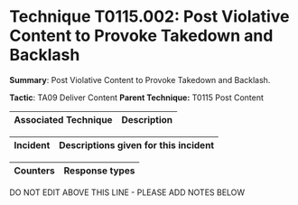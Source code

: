 # Technique T0115.002: Post Violative Content to Provoke Takedown and Backlash

**Summary**: Post Violative Content to Provoke Takedown and Backlash.

**Tactic**: TA09 Deliver Content           **Parent Technique:** T0115 Post Content


| Associated Technique | Description |
| --------- | ------------------------- |



| Incident | Descriptions given for this incident |
| -------- | -------------------- |



| Counters | Response types |
| -------- | -------------- |


DO NOT EDIT ABOVE THIS LINE - PLEASE ADD NOTES BELOW